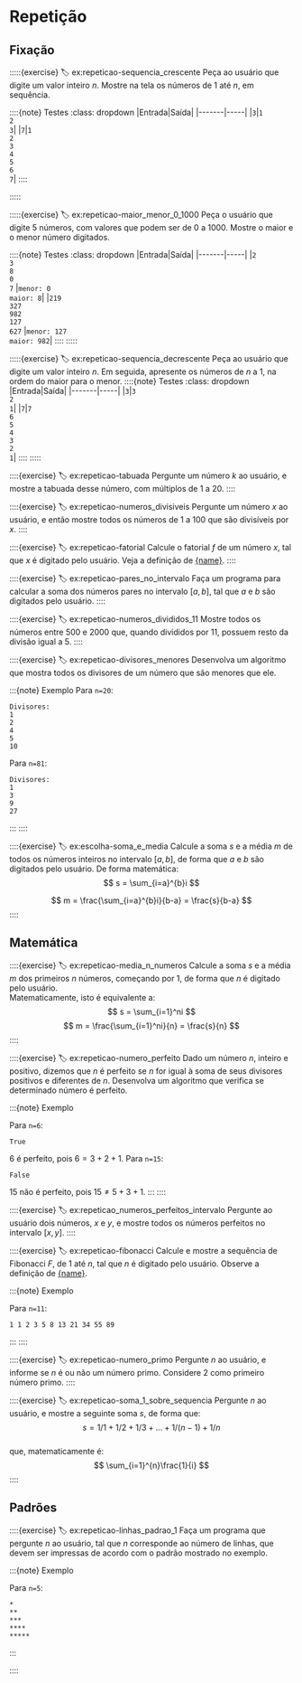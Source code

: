 # Repetição

## Fixação

:::::{exercise}
:label: ex:repeticao-sequencia_crescente
Peça ao usuário que digite um valor inteiro $n$. Mostre na tela os números de $1$ até $n$, em sequência.

::::{note} Testes
:class: dropdown
|Entrada|Saída|
|-------|-----|
|`3`|`1`<br>`2`<br>`3`|
|`7`|`1`<br>`2`<br>`3`<br>`4`<br>`5`<br>`6`<br>`7`|
::::

:::::

:::::{exercise}
:label: ex:repeticao-maior_menor_0_1000
Peça o usuário que digite $5$ números, com valores que podem ser de $0$ a $1000$. Mostre o maior e o menor número digitados.

::::{note} Testes
:class: dropdown
|Entrada|Saída|
|-------|-----|
|`2`<br>`3`<br>`8`<br>`0`<br>`7` |`menor: 0`<br>`maior: 8`|
|`219`<br>`327`<br>`982`<br>`127`<br>`627` |`menor: 127`<br>`maior: 982`|
::::
:::::

:::::{exercise}
:label: ex:repeticao-sequencia_decrescente
Peça ao usuário que digite um valor inteiro $n$. Em seguida, apresente os números de $n$ a $1$, na ordem do maior para o menor.
::::{note} Testes
:class: dropdown
|Entrada|Saída|
|-------|-----|
|`3`|`3`<br>`2`<br>`1`|
|`7`|`7`<br>`6`<br>`5`<br>`4`<br>`3`<br>`2`<br>`1`|
::::
:::::

::::{exercise}
:label: ex:repeticao-tabuada
Pergunte um número $k$ ao usuário, e mostre a tabuada desse número, com múltiplos de $1$ a $20$.
::::

::::{exercise}
:label: ex:repeticao-numeros_divisiveis
Pergunte um número $x$ ao usuário, e então mostre todos os números de $1$ a $100$ que são divisíveis por $x$.
::::

::::{exercise}
:label: ex:repeticao-fatorial
Calcule o fatorial $f$ de um número $x$, tal que $x$ é digitado pelo usuário. Veja a definição de [{name}](#def:mat-fatorial).
::::

::::{exercise}
:label: ex:repeticao-pares_no_intervalo
Faça um programa para calcular a soma dos números pares no intervalo $[a,b]$, tal que $a$ e $b$ são digitados pelo usuário.
::::

::::{exercise}
:label: ex:repeticao-numeros_divididos_11
Mostre todos os números entre $500$ e $2000$ que, quando divididos por $11$, possuem resto da divisão igual a $5$.
::::

::::{exercise}
:label: ex:repeticao-divisores_menores
Desenvolva um algoritmo que mostra todos os divisores de um número que são menores que ele.

:::{note} Exemplo
Para `n=20`:
```
Divisores:
1
2
4
5
10
```
Para `n=81`:
```
Divisores:
1
3
9
27
```
:::
::::

::::{exercise}
:label: ex:escolha-soma_e_media
Calcule a soma $s$ e a média $m$ de todos os números inteiros no intervalo $[a,b]$, de forma que $a$ e $b$ são digitados pelo usuário. De forma matemática:  
$$
s = \sum_{i=a}^{b}i
$$

$$
m = \frac{\sum_{i=a}^{b}i}{b-a} = \frac{s}{b-a}
$$ 
::::


 ## Matemática



::::{exercise}
:label: ex:repeticao-media_n_numeros
Calcule a soma $s$ e a média $m$ dos primeiros $n$ números, começando por $1$, de forma que $n$ é digitado pelo usuário.  
Matematicamente, isto é equivalente a:
$$
s = \sum_{i=1}^ni
$$
$$
m = \frac{\sum_{i=1}^ni}{n} = \frac{s}{n}
$$ 
::::




::::{exercise}
:label: ex:repeticao-numero_perfeito
Dado um número $n$, inteiro e positivo, dizemos que $n$ é perfeito se $n$ for igual à soma de seus divisores positivos e diferentes de $n$. Desenvolva um algoritmo que verifica se determinado número é perfeito.  

:::{note} Exemplo

Para `n=6`:
```
True
```

$6$ é perfeito, pois $6=3+2+1$.
Para `n=15`:
```
False
```

$15$ não é perfeito, pois $15\neq5+3+1$.
:::
::::

::::{exercise}
:label: ex:repeticao_numeros_perfeitos_intervalo
Pergunte ao usuário dois números, $x$ e $y$, e mostre todos os números perfeitos no intervalo $[x,y]$.
::::

::::{exercise}
:label: ex:repeticao-fibonacci
Calcule e mostre a sequência de Fibonacci $F$, de $1$ até $n$, tal que $n$ é digitado pelo usuário. Observe a definição de [{name}](#def:mat-fibonacci).

:::{note} Exemplo

Para `n=11`:
```
1 1 2 3 5 8 13 21 34 55 89 
```
:::
::::

::::{exercise}
:label: ex:repeticao-numero_primo
Pergunte $n$ ao usuário, e informe se $n$ é ou não um número primo. Considere $2$ como primeiro número primo.
::::


::::{exercise}
:label: ex:repeticao-soma_1_sobre_sequencia
Pergunte $n$ ao usuário, e mostre a seguinte soma $s$, de forma que:
$$
s = 1/1 + 1/2 + 1/3 + ... + 1/(n-1) + 1/n
$$  
que, matematicamente é:
$$
\sum_{i=1}^{n}\frac{1}{i}
$$
::::

## Padrões

::::{exercise}
:label: ex:repeticao-linhas_padrao_1
Faça um programa que pergunte $n$ ao usuário, tal que $n$ corresponde ao número de linhas, que devem ser impressas de acordo com o padrão mostrado no exemplo.

:::{note} Exemplo

Para `n=5`: 
```
*
**
***
****
*****
```
:::

::::